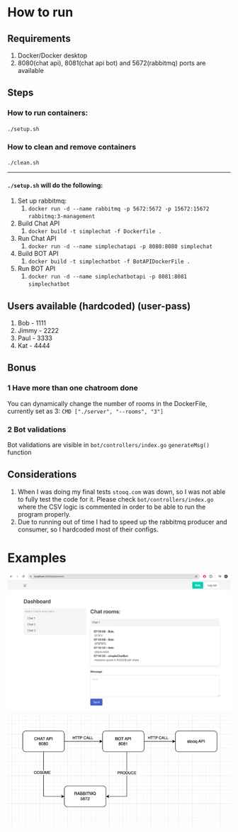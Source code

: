 # How to run

## Requirements
1. Docker/Docker desktop
2. 8080(chat api), 8081(chat api bot) and 5672(rabbitmq) ports are available

## Steps

### How to run containers:

`./setup.sh`

### How to clean and remove containers

`./clean.sh`

---

#### `./setup.sh` will do the following:

1. Set up rabbitmq:
   1. `docker run -d --name rabbitmq -p 5672:5672 -p 15672:15672 rabbitmq:3-management`
2. Build Chat API
   1. `docker build -t simplechat -f Dockerfile .`
3. Run Chat API
   1. `docker run -d --name simplechatapi -p 8080:8080 simplechat`
4. Build BOT API
   1. `docker build -t simplechatbot -f BotAPIDockerFile .`
5. Run BOT API
   1. `docker run -d --name simplechatbotapi -p 8081:8081 simplechatbot`

## Users available (hardcoded) (user-pass)
1. Bob - 1111
2. Jimmy - 2222
3. Paul - 3333
4. Kat - 4444

## Bonus

### 1 Have more than one chatroom done
You can dynamically change the number of rooms in the DockerFile, currently set as 3: `CMD ["./server", "--rooms", "3"]`

### 2 Bot validations
Bot validations are visible in `bot/controllers/index.go` `generateMsg()` function

## Considerations

1. When I was doing my final tests `stooq.com` was down, so I was not able to fully test the code for it.
Please check `bot/controllers/index.go` where the CSV logic is commented in order to be able to run the program properly.
2. Due to running out of time I had to speed up the rabbitmq producer and consumer, so I hardcoded most of their configs.

# Examples
![img.png](img.png)
![img_2.png](img_2.png)